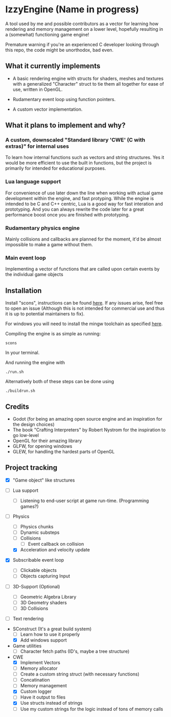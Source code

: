 
# IzzyEngine (Name in progress)

A tool used by me and possible contributors as a vector for learning how rendering and memory management on a lower level, hopefully resulting in a (somewhat) functioning game engine!

Premature warning if you're an experienced C developer looking through this repo, the code might be unorthodox, bad even.

## What it currently implements

- A basic rendering engine with structs for shaders, meshes and textures with a generalized "Character" struct to tie them all together for ease of use, written in OpenGL.

- Rudamentary event loop using function pointers.

- A custom vector implementation.

## What it plans to implement and why?

### A custom, downscaled "Standard library 'CWE' (C with extras)" for internal uses

To learn how internal functions such as vectors and string structures. Yes it would be more efficient to use the built in functions, but the project is primarily for intended for educational purposes.

### Lua language support

For convenience of use later down the line when working with actual game development within the engine, and fast protyping. While the engine is intended to be C and C++ centric, Lua is a good way for fast interation and prototyping. And you can always rewrite the code later for a great performance boost once you are finished with prototyping.

### Rudamentary physics engine

Mainly collisions and callbacks are planned for the moment, it'd be almost impossible to make a game without them.

### Main event loop

Implementing a vector of functions that are called upon certain events by the individual game objects

## Installation

Install "scons", instructions can be found [here](https://scons.org/doc/4.0.1/HTML/scons-user/ch01s02.html). If any issues arise, feel free to open an issue (Although this is not intended for commercial use and thus it is up to potential maintainers to fix).

For windows you will need to install the mingw toolchain as specified [here](https://code.visualstudio.com/docs/cpp/config-mingw).

Compiling the engine is as simple as running:
```
scons
```
In your terminal.

And running the engine with 
```
./run.sh
```

Alternatively both of these steps can be done using
```
./buildrun.sh
```

## Credits

- Godot (for being an amazing open source engine and an inspiration for the design choices)
- The book "Crafting Interpreters" by Robert Nystrom for the inspiration to go low-level
- OpenGL for their amazing library
- GLFW, for opening windows
- GLEW, for handling the hardest parts of OpenGL

## Project tracking
- [x] "Game object" like structures

- [ ] Lua support
  - [ ] Listening to end-user script at game run-time. (Programming games?)

- [ ] Physics
  - [ ] Physics chunks
  - [ ] Dynamic substeps
  - [ ] Collisions
    - [ ] Event callback on collision
  - [x] Acceleration and velocity update   

- [x] Subscribable event loop
  - [ ] Clickable objects
  - [ ] Objects capturing Input

- [ ] 3D-Support (Optional)
  - [ ] Geometric Algebra Library
  - [ ] 3D Geometry shaders
  - [ ] 3D Collisions

- [ ] Text rendering

- SConstruct (It's a great build system)
  - [ ] Learn how to use it properly
  - [x] Add windows support

- Game utilities 
  - [ ] Character fetch paths (ID's, maybe a tree structure)
- CWE 
  - [x] Implement Vectors
  - [ ]  Memory allocator
  - [ ]  Create a custom string struct (with necessary functions)
    - [ ] Concatination
    - [ ] Memory management
  - [x]  Custom logger
    - [ ] Have it output to files
    - [x] Use structs instead of strings
    - [ ] Use my custom strings for the logic instead of tons of memory calls

